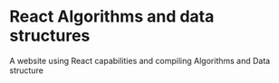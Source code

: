 # React Algorithms and data structures

A website using React capabilities and compiling Algorithms and Data structure
